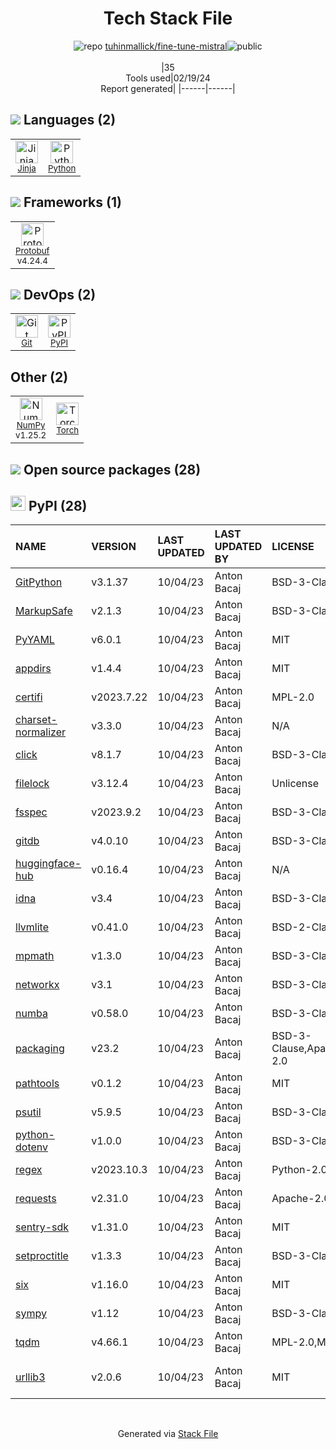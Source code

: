<!--
&lt;--- Readme.md Snippet without images Start ---&gt;
## Tech Stack
tuhinmallick/fine-tune-mistral is built on the following main stack:

- [Jinja](https://palletsprojects.com/p/jinja/) – Templating Languages & Extensions
- [Python](https://www.python.org) – Languages
- [Protobuf](https://developers.google.com/protocol-buffers/) – Serialization Frameworks
- [NumPy](http://www.numpy.org/) – Data Science Tools
- [Torch](http://torch.ch/) – Machine Learning Tools

Full tech stack [here](/techstack.md)

&lt;--- Readme.md Snippet without images End ---&gt;

&lt;--- Readme.md Snippet with images Start ---&gt;
## Tech Stack
tuhinmallick/fine-tune-mistral is built on the following main stack:

- <img width='25' height='25' src='https://img.stackshare.io/service/2303/New_Project__20_.png' alt='Jinja'/> [Jinja](https://palletsprojects.com/p/jinja/) – Templating Languages & Extensions
- <img width='25' height='25' src='https://img.stackshare.io/service/993/pUBY5pVj.png' alt='Python'/> [Python](https://www.python.org) – Languages
- <img width='25' height='25' src='https://img.stackshare.io/service/4393/ma2jqJKH_400x400.png' alt='Protobuf'/> [Protobuf](https://developers.google.com/protocol-buffers/) – Serialization Frameworks
- <img width='25' height='25' src='https://img.stackshare.io/service/2179/default_332f874a2edb2686f578aa6389313efcea1eec41.png' alt='NumPy'/> [NumPy](http://www.numpy.org/) – Data Science Tools
- <img width='25' height='25' src='https://img.stackshare.io/service/4475/hpYQzO_U_400x400.png' alt='Torch'/> [Torch](http://torch.ch/) – Machine Learning Tools

Full tech stack [here](/techstack.md)

&lt;--- Readme.md Snippet with images End ---&gt;
-->
<div align="center">

# Tech Stack File
![](https://img.stackshare.io/repo.svg "repo") [tuhinmallick/fine-tune-mistral](https://github.com/tuhinmallick/fine-tune-mistral)![](https://img.stackshare.io/public_badge.svg "public")
<br/><br/>
|35<br/>Tools used|02/19/24 <br/>Report generated|
|------|------|
</div>

## <img src='https://img.stackshare.io/languages.svg'/> Languages (2)
<table><tr>
  <td align='center'>
  <img width='36' height='36' src='https://img.stackshare.io/service/2303/New_Project__20_.png' alt='Jinja'>
  <br>
  <sub><a href="https://palletsprojects.com/p/jinja/">Jinja</a></sub>
  <br>
  <sub></sub>
</td>

<td align='center'>
  <img width='36' height='36' src='https://img.stackshare.io/service/993/pUBY5pVj.png' alt='Python'>
  <br>
  <sub><a href="https://www.python.org">Python</a></sub>
  <br>
  <sub></sub>
</td>

</tr>
</table>

## <img src='https://img.stackshare.io/frameworks.svg'/> Frameworks (1)
<table><tr>
  <td align='center'>
  <img width='36' height='36' src='https://img.stackshare.io/service/4393/ma2jqJKH_400x400.png' alt='Protobuf'>
  <br>
  <sub><a href="https://developers.google.com/protocol-buffers/">Protobuf</a></sub>
  <br>
  <sub>v4.24.4</sub>
</td>

</tr>
</table>

## <img src='https://img.stackshare.io/devops.svg'/> DevOps (2)
<table><tr>
  <td align='center'>
  <img width='36' height='36' src='https://img.stackshare.io/service/1046/git.png' alt='Git'>
  <br>
  <sub><a href="http://git-scm.com/">Git</a></sub>
  <br>
  <sub></sub>
</td>

<td align='center'>
  <img width='36' height='36' src='https://img.stackshare.io/service/12572/-RIWgodF_400x400.jpg' alt='PyPI'>
  <br>
  <sub><a href="https://pypi.org/">PyPI</a></sub>
  <br>
  <sub></sub>
</td>

</tr>
</table>

## Other (2)
<table><tr>
  <td align='center'>
  <img width='36' height='36' src='https://img.stackshare.io/service/2179/default_332f874a2edb2686f578aa6389313efcea1eec41.png' alt='NumPy'>
  <br>
  <sub><a href="http://www.numpy.org/">NumPy</a></sub>
  <br>
  <sub>v1.25.2</sub>
</td>

<td align='center'>
  <img width='36' height='36' src='https://img.stackshare.io/service/4475/hpYQzO_U_400x400.png' alt='Torch'>
  <br>
  <sub><a href="http://torch.ch/">Torch</a></sub>
  <br>
  <sub></sub>
</td>

</tr>
</table>


## <img src='https://img.stackshare.io/group.svg' /> Open source packages (28)</h2>

## <img width='24' height='24' src='https://img.stackshare.io/service/12572/-RIWgodF_400x400.jpg'/> PyPI (28)

|NAME|VERSION|LAST UPDATED|LAST UPDATED BY|LICENSE|VULNERABILITIES|
|:------|:------|:------|:------|:------|:------|
|[GitPython](https://pypi.org/project/GitPython)|v3.1.37|10/04/23|Anton Bacaj |BSD-3-Clause|[CVE-2024-22190](https://github.com/advisories/GHSA-2mqj-m65w-jghx) (High)|
|[MarkupSafe](https://pypi.org/project/MarkupSafe)|v2.1.3|10/04/23|Anton Bacaj |BSD-3-Clause|N/A|
|[PyYAML](https://pypi.org/project/PyYAML)|v6.0.1|10/04/23|Anton Bacaj |MIT|N/A|
|[appdirs](https://pypi.org/project/appdirs)|v1.4.4|10/04/23|Anton Bacaj |MIT|N/A|
|[certifi](https://pypi.org/project/certifi)|v2023.7.22|10/04/23|Anton Bacaj |MPL-2.0|N/A|
|[charset-normalizer](https://pypi.org/project/charset-normalizer)|v3.3.0|10/04/23|Anton Bacaj |N/A|N/A|
|[click](https://pypi.org/project/click)|v8.1.7|10/04/23|Anton Bacaj |BSD-3-Clause|N/A|
|[filelock](https://pypi.org/project/filelock)|v3.12.4|10/04/23|Anton Bacaj |Unlicense|N/A|
|[fsspec](https://pypi.org/project/fsspec)|v2023.9.2|10/04/23|Anton Bacaj |BSD-3-Clause|N/A|
|[gitdb](https://pypi.org/project/gitdb)|v4.0.10|10/04/23|Anton Bacaj |BSD-3-Clause|N/A|
|[huggingface-hub](https://pypi.org/project/huggingface-hub)|v0.16.4|10/04/23|Anton Bacaj |N/A|N/A|
|[idna](https://pypi.org/project/idna)|v3.4|10/04/23|Anton Bacaj |BSD-3-Clause|N/A|
|[llvmlite](https://pypi.org/project/llvmlite)|v0.41.0|10/04/23|Anton Bacaj |BSD-2-Clause|N/A|
|[mpmath](https://pypi.org/project/mpmath)|v1.3.0|10/04/23|Anton Bacaj |BSD-3-Clause|N/A|
|[networkx](https://pypi.org/project/networkx)|v3.1|10/04/23|Anton Bacaj |BSD-3-Clause|N/A|
|[numba](https://pypi.org/project/numba)|v0.58.0|10/04/23|Anton Bacaj |BSD-3-Clause|N/A|
|[packaging](https://pypi.org/project/packaging)|v23.2|10/04/23|Anton Bacaj |BSD-3-Clause,Apache-2.0|N/A|
|[pathtools](https://pypi.org/project/pathtools)|v0.1.2|10/04/23|Anton Bacaj |MIT|N/A|
|[psutil](https://pypi.org/project/psutil)|v5.9.5|10/04/23|Anton Bacaj |BSD-3-Clause|N/A|
|[python-dotenv](https://pypi.org/project/python-dotenv)|v1.0.0|10/04/23|Anton Bacaj |BSD-3-Clause|N/A|
|[regex](https://pypi.org/project/regex)|v2023.10.3|10/04/23|Anton Bacaj |Python-2.0|N/A|
|[requests](https://pypi.org/project/requests)|v2.31.0|10/04/23|Anton Bacaj |Apache-2.0|N/A|
|[sentry-sdk](https://pypi.org/project/sentry-sdk)|v1.31.0|10/04/23|Anton Bacaj |MIT|N/A|
|[setproctitle](https://pypi.org/project/setproctitle)|v1.3.3|10/04/23|Anton Bacaj |BSD-3-Clause|N/A|
|[six](https://pypi.org/project/six)|v1.16.0|10/04/23|Anton Bacaj |MIT|N/A|
|[sympy](https://pypi.org/project/sympy)|v1.12|10/04/23|Anton Bacaj |BSD-3-Clause|N/A|
|[tqdm](https://pypi.org/project/tqdm)|v4.66.1|10/04/23|Anton Bacaj |MPL-2.0,MIT|N/A|
|[urllib3](https://pypi.org/project/urllib3)|v2.0.6|10/04/23|Anton Bacaj |MIT|[CVE-2023-45803](https://github.com/advisories/GHSA-g4mx-q9vg-27p4) (Moderate)|

<br/>
<div align='center'>

Generated via [Stack File](https://github.com/marketplace/stack-file)
